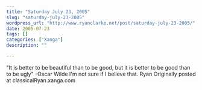 ```yaml
---
title: "Saturday July 23, 2005"
slug: "saturday-july-23-2005"
wordpress_url: "http://www.ryanclarke.net/post/saturday-july-23-2005/"
date: 2005-07-23
tags: []
categories: ["Xanga"]
description: ""

---
```


"It is better to be beautiful than to be good, but it is better to be good than to be ugly" -Oscar Wilde
 I'm not sure if I believe that.
 Ryan
Originally posted at classicalRyan.xanga.com
